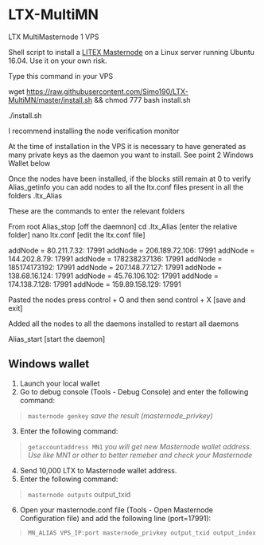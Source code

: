 # LTX-MultiMN
LTX MultiMasternode 1 VPS

Shell script to install a [LITEX Masternode](https://ltxcoin.info) on a Linux server running Ubuntu 16.04. Use it on your own risk.


Type this command in your VPS

wget https://raw.githubusercontent.com/Simo190/LTX-MultiMN/master/install.sh && chmod 777 bash install.sh 

./install.sh

I recommend installing the node verification monitor


At the time of installation in the VPS it is necessary to have generated as many private keys as the daemon you want to install. See point 2 Windows Wallet below

Once the nodes have been installed, if the blocks still remain at 0 to verify Alias_getinfo you can add nodes to all the ltx.conf files present in all the folders .ltx_Alias

These are the commands to enter the relevant folders

From root
Alias_stop [off the daemnon]
cd .ltx_Alias [enter the relative folder]
nano ltx.conf [edit the ltx.conf file]

addNode = 80.211.7.32: 17991
addNode = 206.189.72.106: 17991
addNode = 144.202.8.79: 17991
addNode = 178238237136: 17991
addNode = 185174173192: 17991
addNode = 207.148.77.127: 17991
addNode = 138.68.16.124: 17991
addNode = 45.76.106.102: 17991
addNode = 174.138.7.128: 17991
addNode = 159.89.158.129: 17991

Pasted the nodes press control + O and then send control + X [save and exit]

Added all the nodes to all the daemons installed to restart all daemons

Alias_start [start the daemon]

## Windows wallet

1. Launch your local wallet
2. Go to debug console (Tools - Debug Console) and enter the following command:

> `masternode genkey` *save the result (masternode_privkey)*

3. Enter the following command: 

> `getaccountaddress MN1` *you will get new Masternode wallet address. Use like MN1 or other to better remeber and check your Masternode*

4. Send 10,000 LTX to Masternode wallet address.
5. Enter the following command: 

> `masternode outputs` output_txid

6. Open your masternode.conf file (Tools - Open Masternode Configuration file) and add the following line (port=17991):

> `MN_ALIAS VPS_IP:port masternode_privkey output_txid output_index`








